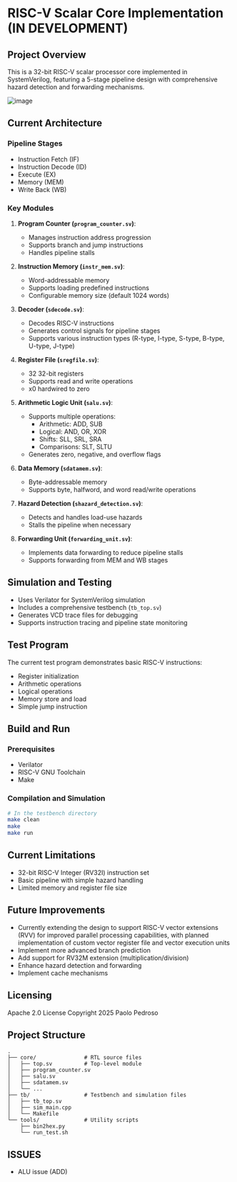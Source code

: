 # RISC-V Scalar Core Implementation (IN DEVELOPMENT)

## Project Overview
This is a 32-bit RISC-V scalar processor core implemented in SystemVerilog, featuring a 5-stage pipeline design with comprehensive hazard detection and forwarding mechanisms.

![image](https://github.com/user-attachments/assets/e3306ced-4278-407f-b094-05e0d705928a)

## Current Architecture
### Pipeline Stages
- Instruction Fetch (IF)
- Instruction Decode (ID)
- Execute (EX)
- Memory (MEM)
- Write Back (WB)

### Key Modules
1. **Program Counter (`program_counter.sv`)**: 
   - Manages instruction address progression
   - Supports branch and jump instructions
   - Handles pipeline stalls

2. **Instruction Memory (`instr_mem.sv`)**: 
   - Word-addressable memory
   - Supports loading predefined instructions
   - Configurable memory size (default 1024 words)

3. **Decoder (`sdecode.sv`)**: 
   - Decodes RISC-V instructions
   - Generates control signals for pipeline stages
   - Supports various instruction types (R-type, I-type, S-type, B-type, U-type, J-type)

4. **Register File (`sregfile.sv`)**: 
   - 32 32-bit registers
   - Supports read and write operations
   - x0 hardwired to zero

5. **Arithmetic Logic Unit (`salu.sv`)**: 
   - Supports multiple operations:
     - Arithmetic: ADD, SUB
     - Logical: AND, OR, XOR
     - Shifts: SLL, SRL, SRA
     - Comparisons: SLT, SLTU
   - Generates zero, negative, and overflow flags

6. **Data Memory (`sdatamem.sv`)**: 
   - Byte-addressable memory
   - Supports byte, halfword, and word read/write operations

7. **Hazard Detection (`shazard_detection.sv`)**: 
   - Detects and handles load-use hazards
   - Stalls the pipeline when necessary

8. **Forwarding Unit (`forwarding_unit.sv`)**: 
   - Implements data forwarding to reduce pipeline stalls
   - Supports forwarding from MEM and WB stages

## Simulation and Testing
- Uses Verilator for SystemVerilog simulation
- Includes a comprehensive testbench (`tb_top.sv`)
- Generates VCD trace files for debugging
- Supports instruction tracing and pipeline state monitoring

## Test Program
The current test program demonstrates basic RISC-V instructions:
- Register initialization
- Arithmetic operations
- Logical operations
- Memory store and load
- Simple jump instruction

## Build and Run
### Prerequisites
- Verilator
- RISC-V GNU Toolchain
- Make

### Compilation and Simulation
```bash
# In the testbench directory
make clean
make
make run
```

## Current Limitations
- 32-bit RISC-V Integer (RV32I) instruction set
- Basic pipeline with simple hazard handling
- Limited memory and register file size

## Future Improvements
- Currently extending the design to support RISC-V vector extensions (RVV) for improved parallel processing capabilities, with planned implementation of custom vector register file and vector execution units
- Implement more advanced branch prediction
- Add support for RV32M extension (multiplication/division)
- Enhance hazard detection and forwarding
- Implement cache mechanisms

## Licensing
Apache 2.0 License
Copyright 2025 Paolo Pedroso

## Project Structure
```
.
├── core/               # RTL source files
│   ├── top.sv          # Top-level module
│   ├── program_counter.sv
│   ├── salu.sv
│   ├── sdatamem.sv
│   └── ...
├── tb/                 # Testbench and simulation files
│   ├── tb_top.sv
│   ├── sim_main.cpp
│   └── Makefile
└── tools/              # Utility scripts
    ├── bin2hex.py
    └── run_test.sh
```

## ISSUES
- ALU issue (ADD)
